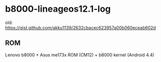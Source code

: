 # b8000-lineageos12.1-log
old: https://gist.github.com/akku1139/2632cbacec623957a00b060eceab602d

## ROM

Lenovo b8000 + Asus me173x ROM (CM12) + b8000 kernel (Android 4.4)
